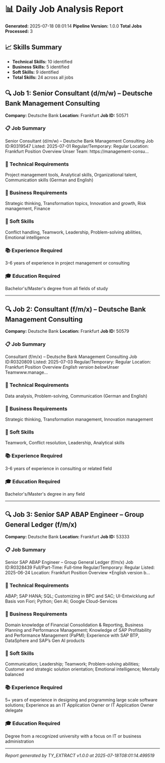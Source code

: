 # 📊 Daily Job Analysis Report

**Generated:** 2025-07-18 08:01:14
**Pipeline Version:** 1.0.0
**Total Jobs Processed:** 3

## 📈 Skills Summary

- **Technical Skills:** 10 identified
- **Business Skills:** 5 identified
- **Soft Skills:** 9 identified
- **Total Skills:** 24 across all jobs

## 🔍 Job 1: Senior Consultant (d/m/w) – Deutsche Bank Management Consulting

**Company:** Deutsche Bank
**Location:** Frankfurt
**Job ID:** 50571

### 📋 Job Summary
Senior Consultant (d/m/w) – Deutsche Bank Management Consulting Job ID:R0319547 Listed: 2025-07-01 Regular/Temporary: Regular Location: Frankfurt Position Overview Unser Team: https://management-consu...

### 🔧 Technical Requirements
Project management tools, Analytical skills, Organizational talent, Communication skills (German and English)

### 💼 Business Requirements
Strategic thinking, Transformation topics, Innovation and growth, Risk management, Finance

### 🤝 Soft Skills
Conflict handling, Teamwork, Leadership, Problem-solving abilities, Emotional intelligence

### 📚 Experience Required
3-6 years of experience in project management or consulting

### 🎓 Education Required
Bachelor's/Master's degree from all fields of study

---

## 🔍 Job 2: Consultant (f/m/x) – Deutsche Bank Management Consulting

**Company:** Deutsche Bank
**Location:** Frankfurt
**Job ID:** 50579

### 📋 Job Summary
Consultant (f/m/x) – Deutsche Bank Management Consulting Job ID:R0320809 Listed: 2025-07-03 Regular/Temporary: Regular Location: Frankfurt Position Overview *English version below*Unser Teamwww.manage...

### 🔧 Technical Requirements
Data analysis, Problem-solving, Communication (German and English)

### 💼 Business Requirements
Strategic thinking, Transformation management, Innovation management

### 🤝 Soft Skills
Teamwork, Conflict resolution, Leadership, Analytical skills

### 📚 Experience Required
3-6 years of experience in consulting or related field

### 🎓 Education Required
Bachelor's/Master's degree in any field

---

## 🔍 Job 3: Senior SAP ABAP Engineer – Group General Ledger (f/m/x)

**Company:** Deutsche Bank
**Location:** Frankfurt
**Job ID:** 53333

### 📋 Job Summary
Senior SAP ABAP Engineer – Group General Ledger (f/m/x) Job ID:R0328439 Full/Part-Time: Full-time Regular/Temporary: Regular Listed: 2025-06-24 Location: Frankfurt Position Overview *English version b...

### 🔧 Technical Requirements
ABAP; SAP HANA; SQL; Customizing in BPC and SAC; UI-Entwicklung auf Basis von Fiori; Python; Gen AI; Google Cloud-Services

### 💼 Business Requirements
Domain knowledge of Financial Consolidation & Reporting, Business Planning and Performance Management; Knowledge of SAP Profitability and Performance Management (PaPM); Experience with SAP BTP, DataSphere and SAP’s Gen AI products

### 🤝 Soft Skills
Communication; Leadership; Teamwork; Problem-solving abilities; Customer and strategic solution orientation; Emotional intelligence; Mentally balanced

### 📚 Experience Required
5+ years of experience in designing and programming large scale software solutions; Experience as an IT Application Owner or IT Application Owner delegate

### 🎓 Education Required
Degree from a recognized university with a focus on IT or business administration

---

*Report generated by TY_EXTRACT v1.0.0 at 2025-07-18T08:01:14.499519*
